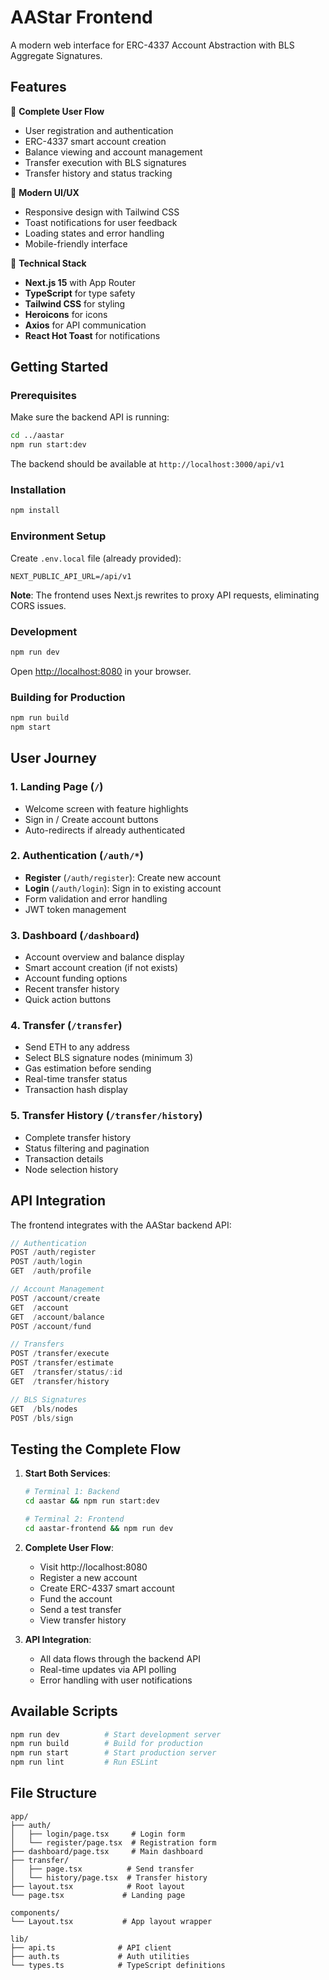 # AAStar Frontend

A modern web interface for ERC-4337 Account Abstraction with BLS Aggregate Signatures.

## Features

🚀 **Complete User Flow**
- User registration and authentication
- ERC-4337 smart account creation
- Balance viewing and account management
- Transfer execution with BLS signatures
- Transfer history and status tracking

🎨 **Modern UI/UX**
- Responsive design with Tailwind CSS
- Toast notifications for user feedback
- Loading states and error handling
- Mobile-friendly interface

🔧 **Technical Stack**
- **Next.js 15** with App Router
- **TypeScript** for type safety
- **Tailwind CSS** for styling
- **Heroicons** for icons
- **Axios** for API communication
- **React Hot Toast** for notifications

## Getting Started

### Prerequisites

Make sure the backend API is running:
```bash
cd ../aastar
npm run start:dev
```

The backend should be available at `http://localhost:3000/api/v1`

### Installation

```bash
npm install
```

### Environment Setup

Create `.env.local` file (already provided):
```env
NEXT_PUBLIC_API_URL=/api/v1
```

**Note**: The frontend uses Next.js rewrites to proxy API requests, eliminating CORS issues.

### Development

```bash
npm run dev
```

Open [http://localhost:8080](http://localhost:8080) in your browser.

### Building for Production

```bash
npm run build
npm start
```

## User Journey

### 1. **Landing Page** (`/`)
- Welcome screen with feature highlights
- Sign in / Create account buttons
- Auto-redirects if already authenticated

### 2. **Authentication** (`/auth/*`)
- **Register** (`/auth/register`): Create new account
- **Login** (`/auth/login`): Sign in to existing account
- Form validation and error handling
- JWT token management

### 3. **Dashboard** (`/dashboard`)
- Account overview and balance display
- Smart account creation (if not exists)
- Account funding options
- Recent transfer history
- Quick action buttons

### 4. **Transfer** (`/transfer`)
- Send ETH to any address
- Select BLS signature nodes (minimum 3)
- Gas estimation before sending
- Real-time transfer status
- Transaction hash display

### 5. **Transfer History** (`/transfer/history`)
- Complete transfer history
- Status filtering and pagination
- Transaction details
- Node selection history

## API Integration

The frontend integrates with the AAStar backend API:

```typescript
// Authentication
POST /auth/register
POST /auth/login
GET  /auth/profile

// Account Management
POST /account/create
GET  /account
GET  /account/balance
POST /account/fund

// Transfers
POST /transfer/execute
POST /transfer/estimate
GET  /transfer/status/:id
GET  /transfer/history

// BLS Signatures
GET  /bls/nodes
POST /bls/sign
```

## Testing the Complete Flow

1. **Start Both Services**:
   ```bash
   # Terminal 1: Backend
   cd aastar && npm run start:dev
   
   # Terminal 2: Frontend
   cd aastar-frontend && npm run dev
   ```

2. **Complete User Flow**:
   - Visit http://localhost:8080
   - Register a new account
   - Create ERC-4337 smart account
   - Fund the account
   - Send a test transfer
   - View transfer history

3. **API Integration**:
   - All data flows through the backend API
   - Real-time updates via API polling
   - Error handling with user notifications

## Available Scripts

```bash
npm run dev          # Start development server
npm run build        # Build for production
npm run start        # Start production server
npm run lint         # Run ESLint
```

## File Structure
```
app/
├── auth/
│   ├── login/page.tsx     # Login form
│   └── register/page.tsx  # Registration form
├── dashboard/page.tsx     # Main dashboard
├── transfer/
│   ├── page.tsx          # Send transfer
│   └── history/page.tsx  # Transfer history
├── layout.tsx            # Root layout
└── page.tsx             # Landing page

components/
└── Layout.tsx           # App layout wrapper

lib/
├── api.ts              # API client
├── auth.ts             # Auth utilities
└── types.ts            # TypeScript definitions
```
